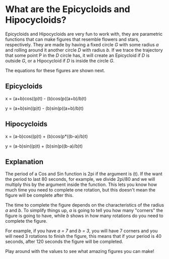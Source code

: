 # What are the Epicycloids and Hipocycloids?

Epicycloids and Hipocycloids are very fun to work with, they are parametric functions that can make figures that resemble flowers and stars, respectively. They are made by having a fixed circle _G_ with some radius _a_ and rolling around it another circle _D_ with radius _b_. If we trace the trajectory that some point P in the _D_ circle has, it will create an Epicycloid if _D_ is outside _G_, or a Hipocycloid if _D_ is inside the circle _G_.

The equations for these figures are shown next.

## Epicycloids
x = (a+b)cos((p)t)  -  (b)cos(p((a+b)/b)t)

y = (a+b)sin((p)t)  -  (b)sin(p((a+b)/b)t)

## Hipocycloids
x = (a-b)cos((p)t)  +  (b)cos(p*((b-a)/b)t)

y = (a-b)sin((p)t)  +  (b)sin(p((b-a)/b)t)

## Explanation
The period of a Cos and Sin function is 2pi if the argument is (t). If the want the period to last 80 seconds, for example, we divide 2pi/80 and we will multiply this by the argument inside the function. This lets you know how much time you need to complete one rotation, but this doesn't mean the figure will be complete after this.

The time to complete the figure depends on the characteristics of the radius _a_ and _b_. To simplify things up, _a_ is going to tell you how many "corners" the figure is going to have, while _b_ shows in how many rotations do you need to complete the figure.

For example, if you have _a = 7_ and _b = 3_, you will have 7 corners and you will need 3 rotations to finish the figure, this means that if your period is 40 seconds, after 120 seconds the figure will be completed.

Play around with the values to see what amazing figures you can make!
